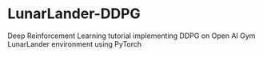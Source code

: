 # LunarLander-DDPG
Deep Reinforcement Learning tutorial implementing DDPG on Open AI Gym LunarLander environment using PyTorch
